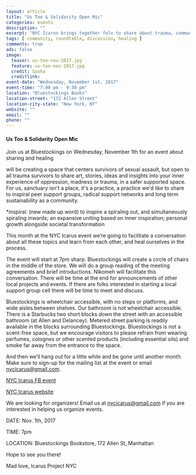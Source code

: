 ```yaml
---
layout: article
title: "Us Too & Solidarity Open Mic"
categories: events
description: ""
excerpt: "NYC Icarus brings together folx to share about trauma, community, care, healing"
tags: [ community, roundtable, discussion, healing ]
comments: true
ads: false
image:
  teaser: us-too-nov-2017.jpg
  feature: us-too-nov-2017.jpg
  credit: Sasha
  creditlink: 
event-date: "Wednesday, November 1st, 2017"
event-time: "7:00 pm - 9:30 pm"
location: "Bluestockings Books"
location-street: "172 Allen Street"
location-city-state: "New York, NY"
website: ""
email: ""
phone: ""
---
```


#### Us Too & Solidarity Open Mic

Join us at Bluestockings on Wednesday, November 1th for an event about sharing and healing

will be creating a space that centers survivors of sexual assault, but open to all trauma survivors to share art, stories, ideas and insights into your inner experience of oppression, madness or trauma, in a safer supported space. For us, sanctuary isn't a place, it's a practice, a practice we'd like to share to inspiral peer support groups, radical support networks and long term sustainability as a community. 

*inspiral: (new made up word) to inspire a spiraling out, and simultaneously spiraling inwards; an expansive uniting based on inner inspiration; personal growth alongside societal transformation

This month at the NYC Icarus event we’re going to facilitate a conversation about all these topics and learn from each other, and heal ourselves in the process.

The event will start at 7pm sharp. Bluestockings will create a circle of chairs in the middle of the store. We will do a group reading of the meeting agreements and brief introductions.
Nikomeh will facilitate this conversation.
There will be time at the end for announcements of other local projects and events.
If there are folks interested in starting a local support group cell there will be time to meet and discuss.

Bluestockings is wheelchair accessible, with no steps or platforms, and wide aisles between shelves. Our bathroom is not wheelchair accessible. There is a Starbucks two short blocks down the street with an accessible bathroom (at Allen and Delancey). Metered street parking is readily available in the blocks surrounding Bluestockings. Bluestockings is not a scent-free space, but we encourage visitors to please refrain from wearing perfumes, colognes or other scented products (including essential oils) and smoke far away from the entrance to the space.

And then we’ll hang out for a little while and be gone until another month.
Make sure to sign-up for the mailing list at the event or email nycicarus@gmail.com.

[NYC Icarus FB event](https://www.facebook.com/events/1502860883150716/)

[NYC Icarus website](http://nycicarus.org/events/us-too/)

We are looking for organizers! Email us at nycicarus@gmail.com if you are interested in helping us organize events.  

DATE: Nov. 1th, 2017

TIME: 7pm

LOCATION: Bluestockings Bookstore, 172 Allen St, Manhattan

Hope to see you there!

Mad love,
Icarus Project NYC
